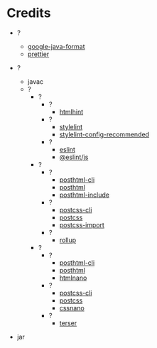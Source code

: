 # Credits

- ?
    - [google-java-format](https://github.com/google/google-java-format)
    - [prettier](https://github.com/prettier/prettier)

- ?
    - javac
    - ?
        - ?
            - ?
                - [htmlhint](https://github.com/HTMLHint/HTMLHint)
            - ?
                - [stylelint](https://github.com/stylelint/stylelint)
                - [stylelint-config-recommended](https://github.com/stylelint/stylelint-config-recommended)
            - ?
                - [eslint](https://github.com/eslint/eslint)
                - [@eslint/js](https://github.com/eslint/eslint/tree/main/packages/js)
        - ?
            - ?
                - [posthtml-cli](https://github.com/posthtml/posthtml-cli)
                - [posthtml](https://github.com/posthtml/posthtml)
                - [posthtml-include](https://github.com/posthtml/posthtml-include)
            - ?
                - [postcss-cli](https://github.com/postcss/postcss-cli)
                - [postcss](https://github.com/postcss/postcss)
                - [postcss-import](https://github.com/postcss/postcss-import)
            - ?
                - [rollup](https://github.com/rollup/rollup)
        - ?
            - ?
                - [posthtml-cli](https://github.com/posthtml/posthtml-cli)
                - [posthtml](https://github.com/posthtml/posthtml)
                - [htmlnano](https://github.com/posthtml/htmlnano)
            - ?
                - [postcss-cli](https://github.com/postcss/postcss-cli)
                - [postcss](https://github.com/postcss/postcss)
                - [cssnano](https://github.com/cssnano/cssnano)
            - ?
                - [terser](https://github.com/terser/terser)

- jar
